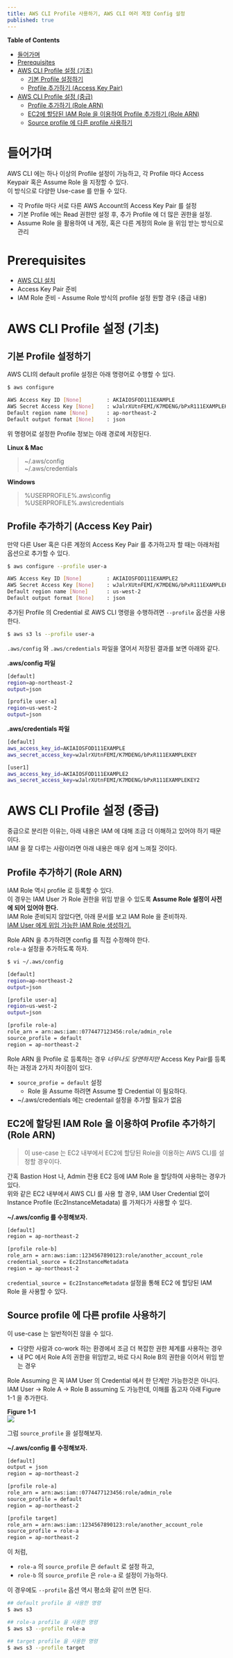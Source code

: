 ```yaml
---
title: AWS CLI Profile 사용하기, AWS CLI 여러 계정 Config 설정
published: true
---
```

**Table of Contents**
- [들어가며](#%EB%93%A4%EC%96%B4%EA%B0%80%EB%A9%B0)
- [Prerequisites](#prerequisites)
- [AWS CLI Profile 설정 (기초)](#aws-cli-profile-%EC%84%A4%EC%A0%95-%EA%B8%B0%EC%B4%88)
  - [기본 Profile 설정하기](#%EA%B8%B0%EB%B3%B8-profile-%EC%84%A4%EC%A0%95%ED%95%98%EA%B8%B0)
  - [Profile 추가하기 (Access Key Pair)](#profile-%EC%B6%94%EA%B0%80%ED%95%98%EA%B8%B0-access-key-pair)
- [AWS CLI Profile 설정 (중급)](#aws-cli-profile-%EC%84%A4%EC%A0%95-%EC%A4%91%EA%B8%89)
  - [Profile 추가하기 (Role ARN)](#profile-%EC%B6%94%EA%B0%80%ED%95%98%EA%B8%B0-role-arn)
  - [EC2에 할당된 IAM Role 을 이용하여 Profile 추가하기 (Role ARN)](#ec2%EC%97%90-%ED%95%A0%EB%8B%B9%EB%90%9C-iam-role-%EC%9D%84-%EC%9D%B4%EC%9A%A9%ED%95%98%EC%97%AC-profile-%EC%B6%94%EA%B0%80%ED%95%98%EA%B8%B0-role-arn)
  - [Source profile 에 다른 profile 사용하기](#source-profile-%EC%97%90-%EB%8B%A4%EB%A5%B8-profile-%EC%82%AC%EC%9A%A9%ED%95%98%EA%B8%B0)

# 들어가며
AWS CLI 에는 하나 이상의 Profile 설정이 가능하고, 각 Profile 마다 Access Keypair 혹은 Assume Role 을 지정할 수 있다.  
이 방식으로 다양한 Use-case 를 만들 수 있다.
* 각 Profile 마다 서로 다른 AWS Account의 Access Key Pair 를 설정
* 기본 Profile 에는 Read 권한만 설정 후, 추가 Profile 에 더 많은 권한을 설정.
* Assume Role 을 활용하여 내 계정, 혹은 다른 계정의 Role 을 위임 받는 방식으로 관리

# Prerequisites
* [AWS CLI 설치](https://docs.aws.amazon.com/cli/latest/userguide/cli-chap-install.html)
* Access Key Pair 준비
* IAM Role 준비 - Assume Role 방식의 profile 설정 원할 경우 (중급 내용)

# AWS CLI Profile 설정 (기초)
## 기본 Profile 설정하기
AWS CLI의 default profile 설정은 아래 명령어로 수행할 수 있다.

```bash
$ aws configure

AWS Access Key ID [None]        : AKIAIOSFOD111EXAMPLE
AWS Secret Access Key [None]    : wJalrXUtnFEMI/K7MDENG/bPxR111EXAMPLEKEY
Default region name [None]      : ap-northeast-2
Default output format [None]    : json
```
위 명령어로 설정한 Profile 정보는 아래 경로에 저장된다.

**Linux & Mac**
> ~/.aws/config  
> ~/.aws/credentials

**Windows**
> %USERPROFILE%\.aws\config  
> %USERPROFILE%\.aws\credentials

## Profile 추가하기 (Access Key Pair)
만약 다른 User 혹은 다른 계정의 Access Key Pair 를 추가하고자 할 때는 아래처럼 옵션으로 추가할 수 있다.
```bash
$ aws configure --profile user-a

AWS Access Key ID [None]        : AKIAIOSFOD111EXAMPLE2
AWS Secret Access Key [None]    : wJalrXUtnFEMI/K7MDENG/bPxR111EXAMPLEKEY2
Default region name [None]      : us-west-2
Default output format [None]    : json
```

추가된 Profile 의 Credential 로 AWS CLI 명령을 수행하려면 `--profile` 옵션을 사용한다.
```bash
$ aws s3 ls --profile user-a
```

`.aws/config` 와 `.aws/credentials` 파일을 열어서 저장된 결과를 보면 아래와 같다.  

**.aws/config 파일**
```bash
[default]
region=ap-northeast-2
output=json

[profile user-a]
region=us-west-2
output=json
```

**.aws/credentials 파일**
```bash
[default]
aws_access_key_id=AKIAIOSFOD111EXAMPLE
aws_secret_access_key=wJalrXUtnFEMI/K7MDENG/bPxR111EXAMPLEKEY

[user1]
aws_access_key_id=AKIAIOSFOD111EXAMPLE2
aws_secret_access_key=wJalrXUtnFEMI/K7MDENG/bPxR111EXAMPLEKEY2
```

# AWS CLI Profile 설정 (중급)
중급으로 분리한 이유는, 아래 내용은 IAM 에 대해 조금 더 이해하고 있어야 하기 때문이다.  
IAM 을 잘 다루는 사람이라면 아래 내용은 매우 쉽게 느껴질 것이다.

## Profile 추가하기 (Role ARN)
IAM Role 역시 profile 로 등록할 수 있다.  
이 경우는 IAM User 가 Role 권한을 위임 받을 수 있도록 **Assume Role 설정이 사전에 되어 있어야 한다.**  
IAM Role 준비되지 않았다면, 아래 문서를 보고 IAM Role 을 준비하자.  
[IAM User 에게 위임 가능한 IAM Role 생성하기.](https://docs.aws.amazon.com/IAM/latest/UserGuide/id_roles_create_for-user.html) 

Role ARN 을 추가하려면 config 를 직접 수정해야 한다.  
`role-a` 설정을 추가하도록 하자.

```bash
$ vi ~/.aws/config

[default]
region=ap-northeast-2
output=json

[profile user-a]
region=us-west-2
output=json

[profile role-a]
role_arn = arn:aws:iam::0774477123456:role/admin_role
source_profile = default
region = ap-northeast-2
```

Role ARN 을 Profile 로 등록하는 경우 *너무나도 당연하지만* Access Key Pair를 등록하는 과정과 2가지 차이점이 있다.
* `source_profie = default` 설정
  * Role 을 Assume 하려면 Assume 할 Credential 이 필요하다.
* ~/.aws/credentials 에는 credentail 설정을 추가할 필요가 없음


## EC2에 할당된 IAM Role 을 이용하여 Profile 추가하기 (Role ARN)
> 이 use-case 는 EC2 내부에서 EC2에 할당된 Role을 이용하는 AWS CLI를 설정할 경우이다.  

간혹 Bastion Host 나, Admin 전용 EC2 등에 IAM Role 을 할당하여 사용하는 경우가 있다.  
위와 같은 EC2 내부에서 AWS CLI 를 사용 할 경우, IAM User Credential 없이 Instance Profile (Ec2InstanceMetadata) 를 가져다가 사용할 수 있다.

**~/.aws/config 를 수정해보자.**
```bash
[default]
region = ap-northeast-2

[profile role-b]
role_arn = arn:aws:iam::1234567890123:role/another_account_role
credential_source = Ec2InstanceMetadata
region = ap-northeast-2
```
`credential_source = Ec2InstanceMetadata` 설정을 통해 EC2 에 할당된 IAM Role 을 사용할 수 있다.

## Source profile 에 다른 profile 사용하기
이 use-case 는 일반적이진 않을 수 있다. 
* 다양한 사람과 co-work 하는 환경에서 조금 더 복잡한 권한 체계를 사용하는 경우
* 내 PC 에서 Role A의 권한을 위임받고, 바로 다시 Role B의 권한을 이어서 위임 받는 경우

Role Assuming 은 꼭 IAM User 의 Credential 에서 한 단계만 가능한것은 아니다.  
IAM User -> Role A -> Role B assuming 도 가능한데, 이해를 돕고자 아래 Figure 1-1 을 추가한다.

**Figure 1-1**  
![](img/2019-06-02-awscli-profile/assume-role-to-role.png)  

그럼 `source_profile` 을 설정해보자.

**~/.aws/config 를 수정해보자.**
```bash
[default]
output = json
region = ap-northeast-2

[profile role-a]
role_arn = arn:aws:iam::0774477123456:role/admin_role
source_profile = default
region = ap-northeast-2

[profile target]
role_arn = arn:aws:iam::1234567890123:role/another_account_role
source_profile = role-a
region = ap-northeast-2
```

이 처럼,
* `role-a` 의 `source_profile` 은 `default` 로 설정 하고,
* `role-b` 의 `source_profile` 은 `role-a` 로 설정이 가능하다.

이 경우에도 `--profile` 옵션 역시 평소와 같이 쓰면 된다.
```bash
## default profile 을 사용한 명령
$ aws s3 

## role-a profile 을 사용한 명령
$ aws s3 --profile role-a

## target profile 을 사용한 명령
$ aws s3 --profile target
```
